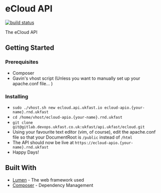 # eCloud API

[![build status](https://gitlab.devops.ukfast.co.uk/ukfast/api.ukfast/ecloud/badges/master/build.svg)](https://gitlab.devops.ukfast.co.uk/ukfast/api.ukfast/ecloud/commits/master)

The eCloud API

## Getting Started

### Prerequisites

- Composer
- Gavin's vhost script (Unless you want to manually set up your apache.conf file... )

### Installing

- `sudo ./vhost.sh new ecloud.api.ukfast.io ecloud-apio.{your-name}.rnd.ukfast`
- `cd /home/vhost/ecloud-apio.{your-name}.rnd.ukfast`
- `git clone git@gitlab.devops.ukfast.co.uk:ukfast/api.ukfast/ecloud.git`
- Using your favourite text editor (vim, of course), edit the apache.conf file so that your DocumentRoot is `/public` instead of `/html`
- The API should now be live at `https://ecloud-apio.{your-name}.rnd.ukfast`
- Happy Days!


## Built With

* [Lumen](https://lumen.laravel.com/) - The web framework used
* [Composer](https://getcomposer.org/) - Dependency Management
